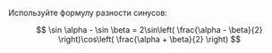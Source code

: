 Используйте формулу разности синусов:

$$ \sin \alpha - \sin \beta = 2\sin\left( \frac{\alpha - \beta}{2} \right)\cos\left( \frac{\alpha + \beta}{2} \right) $$